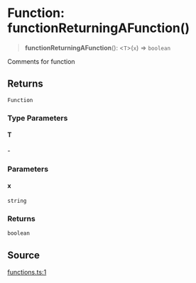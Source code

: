 # Function: functionReturningAFunction()

> **functionReturningAFunction**(): \<`T`\>(`x`) => `boolean`

Comments for function

## Returns

`Function`

### Type Parameters

#### T

\-

### Parameters

#### x

`string`

### Returns

`boolean`

## Source

[functions.ts:1](http://source-url)
